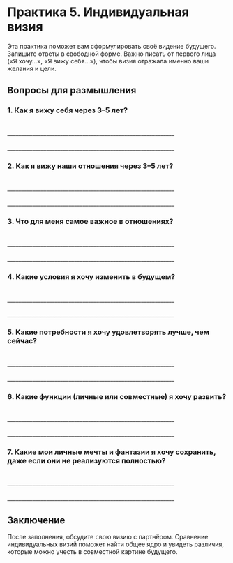 # Практика 5. Индивидуальная визия

Эта практика поможет вам сформулировать своё видение будущего. Запишите ответы в свободной форме. Важно писать от первого лица («Я хочу…», «Я вижу себя…»), чтобы визия отражала именно ваши желания и цели.

## Вопросы для размышления

### 1. Как я вижу себя через 3–5 лет?

<br/>
____________________________________________________________
<br/><br/>
____________________________________________________________


### 2. Как я вижу наши отношения через 3–5 лет?

<br/>
____________________________________________________________
<br/><br/>
____________________________________________________________

### 3. Что для меня самое важное в отношениях?

<br/>
____________________________________________________________
<br/><br/>
____________________________________________________________


### 4. Какие условия я хочу изменить в будущем?

<br/>
____________________________________________________________
<br/><br/>
____________________________________________________________


### 5. Какие потребности я хочу удовлетворять лучше, чем сейчас?

<br/>
____________________________________________________________
<br/><br/>
____________________________________________________________


### 6. Какие функции (личные или совместные) я хочу развить?

<br/>
____________________________________________________________
<br/><br/>
____________________________________________________________


### 7. Какие мои личные мечты и фантазии я хочу сохранить, даже если они не реализуются полностью?

<br/>
____________________________________________________________
<br/><br/>
____________________________________________________________

## Заключение

После заполнения, обсудите свою визию с партнёром. Сравнение индивидуальных визий поможет найти общее ядро и увидеть различия, которые можно учесть в совместной картине будущего.

<div style="page-break-after: always;"></div>